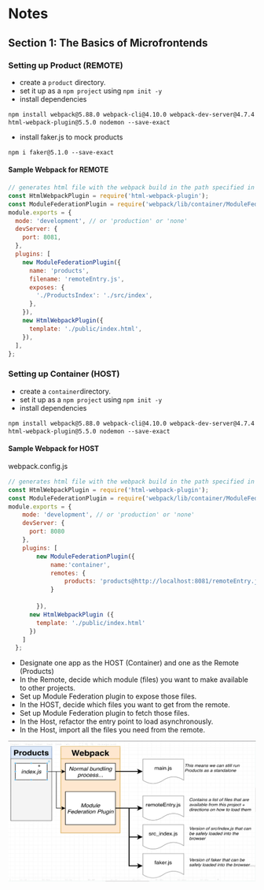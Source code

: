 # Notes

## Section 1: The Basics of Microfrontends

### Setting up Product (REMOTE)

- create a `product` directory.
- set it up as a `npm project` using `npm init -y`
- install dependencies
```
npm install webpack@5.88.0 webpack-cli@4.10.0 webpack-dev-server@4.7.4 html-webpack-plugin@5.5.0 nodemon --save-exact
```
- install faker.js to mock products
```
npm i faker@5.1.0 --save-exact
```

#### Sample Webpack for REMOTE

```Javascript
// generates html file with the webpack build in the path specified in output property
const HtmlWebpackPlugin = require('html-webpack-plugin');
const ModuleFederationPlugin = require('webpack/lib/container/ModuleFederationPlugin');
module.exports = {
  mode: 'development', // or 'production' or 'none'
  devServer: {
    port: 8081,
  },
  plugins: [
    new ModuleFederationPlugin({
      name: 'products',
      filename: 'remoteEntry.js',
      exposes: {
        './ProductsIndex': './src/index',
      },
    }),
    new HtmlWebpackPlugin({
      template: './public/index.html',
    }),
  ],
};

```

### Setting up Container (HOST)

- create a `container`directory.
- set it up as a `npm project` using `npm init -y`
- install dependencies
```
npm install webpack@5.88.0 webpack-cli@4.10.0 webpack-dev-server@4.7.4 html-webpack-plugin@5.5.0 nodemon --save-exact
```

#### Sample Webpack for HOST

webpack.config.js

```Javascript
// generates html file with the webpack build in the path specified in output property
const HtmlWebpackPlugin = require('html-webpack-plugin');
const ModuleFederationPlugin = require('webpack/lib/container/ModuleFederationPlugin');
module.exports = {
    mode: 'development', // or 'production' or 'none'
    devServer: {
      port: 8080
    },
    plugins: [
        new ModuleFederationPlugin({
            name:'container',
            remotes: {
                products: 'products@http://localhost:8081/remoteEntry.js'
            }

        }),
      new HtmlWebpackPlugin ({
        template: './public/index.html'
      })
    ]
  };
```



- Designate one app as the HOST (Container) and one as the Remote (Products)
- In the Remote, decide which module (files) you want to make available to other projects.
- Set up Module Federation plugin to expose those files.
- In the HOST, decide which files you want to get from the remote.
- Set up Module Federation plugin to fetch those files.
- In the Host, refactor the entry point to load asynchronously.
- In the Host, import all the files you need from the remote.

![Products](./assets/UnderstandingModuleFederation.png)